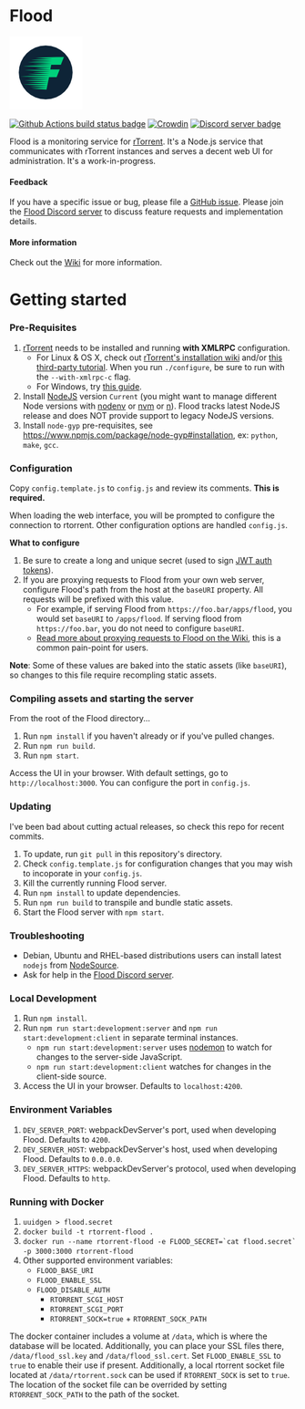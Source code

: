 # Flood

![Flood logo](flood.png)

[![Github Actions build status badge](https://github.com/jesec/flood/workflows/Build/badge.svg?branch=master&event=push)](https://github.com/jesec/flood/actions) [![Crowdin](https://badges.crowdin.net/flood/localized.svg)](https://crowdin.com/project/flood) [![Discord server badge](https://img.shields.io/discord/418267176873623553.svg?style=flat-square)](https://discord.gg/Z7yR5Uf)

Flood is a monitoring service for [rTorrent](https://github.com/rakshasa/rtorrent). It's a Node.js service that communicates with rTorrent instances and serves a decent web UI for administration. It's a work-in-progress.

#### Feedback

If you have a specific issue or bug, please file a [GitHub issue](https://github.com/jesec/flood/issues). Please join the [Flood Discord server](https://discord.gg/Z7yR5Uf) to discuss feature requests and implementation details.

#### More information

Check out the [Wiki](https://github.com/jesec/flood/wiki) for more information.

# Getting started

### Pre-Requisites

1. [rTorrent](https://github.com/rakshasa/rtorrent) needs to be installed and running __with XMLRPC__ configuration.
    * For Linux & OS X, check out [rTorrent's installation wiki](https://github.com/rakshasa/rtorrent/wiki/Installing#compilation-help) and/or [this third-party tutorial](https://jes.sc/kb/rTorrent+ruTorrent-Seedbox-Guide.php#Install-Dependencies). When you run `./configure`, be sure to run with the `--with-xmlrpc-c` flag.
    * For Windows, try [this guide](https://rtwi.jmk.hu/wiki/rTorrentOnWindows).
2. Install [NodeJS](https://nodejs.org/) version `Current` (you might want to manage different Node versions with [nodenv](https://github.com/nodenv/nodenv) or [nvm](https://github.com/creationix/nvm) or [n](https://github.com/tj/n)). Flood tracks latest NodeJS release and does NOT provide support to legacy NodeJS versions.
3. Install `node-gyp` pre-requisites, see https://www.npmjs.com/package/node-gyp#installation, ex: `python`, `make`, `gcc`.

### Configuration

Copy `config.template.js` to `config.js` and review its comments. **This is required.**

When loading the web interface, you will be prompted to configure the connection to rtorrent. Other configuration options are handled `config.js`.

**What to configure**

1. Be sure to create a long and unique secret (used to sign [JWT auth tokens](https://github.com/auth0/node-jsonwebtoken)).
3. If you are proxying requests to Flood from your own web server, configure Flood's path from the host at the `baseURI` property. All requests will be prefixed with this value.
    * For example, if serving Flood from `https://foo.bar/apps/flood`, you would set `baseURI` to `/apps/flood`. If serving flood from `https://foo.bar`, you do not need to configure `baseURI`.
    * [Read more about proxying requests to Flood on the Wiki](https://github.com/Flood-UI/flood/wiki/Using-Flood-behind-a-reverse-proxy), this is a common pain-point for users.
    
**Note**: Some of these values are baked into the static assets (like `baseURI`), so changes to this file require recompling static assets.

### Compiling assets and starting the server

From the root of the Flood directory...
1. Run `npm install` if you haven't already or if you've pulled changes.
2. Run `npm run build`.
3. Run `npm start`.

Access the UI in your browser. With default settings, go to `http://localhost:3000`. You can configure the port in `config.js`.

### Updating

I've been bad about cutting actual releases, so check this repo for recent commits.

1. To update, run `git pull` in this repository's directory.
1. Check `config.template.js` for configuration changes that you may wish to incoporate in your `config.js`.
1. Kill the currently running Flood server.
1. Run `npm install` to update dependencies.
1. Run `npm run build` to transpile and bundle static assets.
1. Start the Flood server with `npm start`.

### Troubleshooting

* Debian, Ubuntu and RHEL-based distributions users can install latest `nodejs` from [NodeSource](https://github.com/nodesource/distributions).
* Ask for help in the [Flood Discord server](https://discord.gg/Z7yR5Uf).

### Local Development

1. Run `npm install`.
2. Run `npm run start:development:server` and `npm run start:development:client` in separate terminal instances.
    * `npm run start:development:server` uses [nodemon](https://github.com/remy/nodemon) to watch for changes to the server-side JavaScript.
    * `npm run start:development:client` watches for changes in the client-side source.
3. Access the UI in your browser. Defaults to `localhost:4200`.

### Environment Variables

1. `DEV_SERVER_PORT`: webpackDevServer's port, used when developing Flood. Defaults to `4200`.
1. `DEV_SERVER_HOST`: webpackDevServer's host, used when developing Flood. Defaults to `0.0.0.0`.
1. `DEV_SERVER_HTTPS`: webpackDevServer's protocol, used when developing Flood. Defaults to `http`.

### Running with Docker

1. `uuidgen > flood.secret`
2. `docker build -t rtorrent-flood .`
3. ``docker run --name rtorrent-flood -e FLOOD_SECRET=`cat flood.secret` -p 3000:3000 rtorrent-flood``
4. Other supported environment variables:
    * `FLOOD_BASE_URI`
    * `FLOOD_ENABLE_SSL`
    * `FLOOD_DISABLE_AUTH`
       * `RTORRENT_SCGI_HOST`
       * `RTORRENT_SCGI_PORT`
       * `RTORRENT_SOCK=true` + `RTORRENT_SOCK_PATH`

The docker container includes a volume at `/data`, which is where the database will be located.  Additionally, you can place your SSL files there, `/data/flood_ssl.key` and `/data/flood_ssl.cert`. Set `FLOOD_ENABLE_SSL` to `true` to enable their use if present. Additionally, a local rtorrent socket file located at `/data/rtorrent.sock` can be used if `RTORRENT_SOCK` is set to `true`. The location of the socket file can be overrided by setting `RTORRENT_SOCK_PATH` to the path of the socket.
